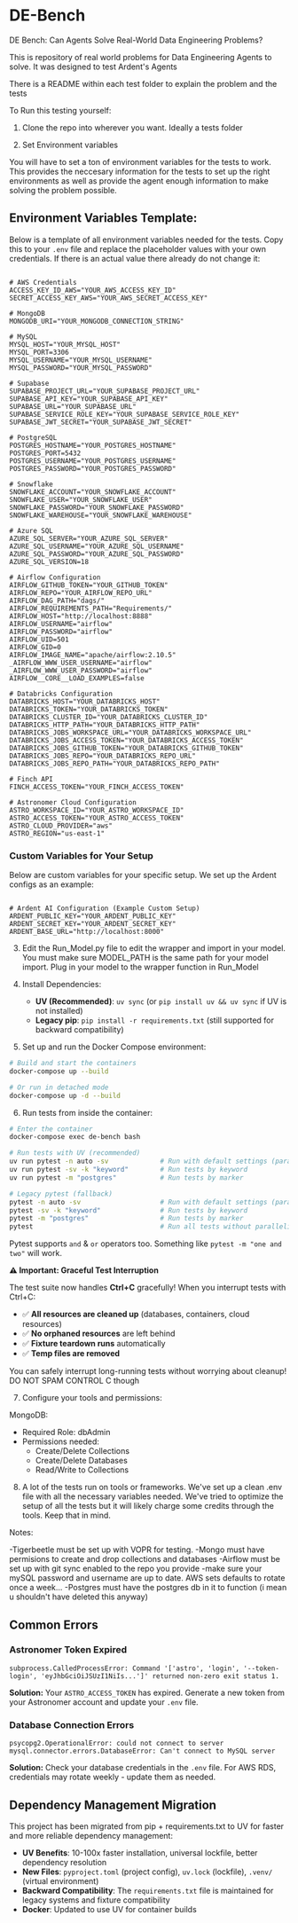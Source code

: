 # DE-Bench
DE Bench: Can Agents Solve Real-World Data Engineering Problems?

This is repository of real world problems for Data Engineering Agents to solve. It was designed to test Ardent's Agents

There is a README within each test folder to explain the problem and the tests

To Run this testing yourself:

1. Clone the repo into wherever you want. Ideally a tests folder

2. Set Environment variables

  You will have to set a ton of environment variables for the tests to work. This provides the neccesary information for the tests to set up the right environments as well as provide the agent enough information to make solving the problem possible.


## Environment Variables Template:

Below is a template of all environment variables needed for the tests. Copy this to your `.env` file and replace the placeholder values with your own credentials. If there is an actual value there already do not change it:

<pre><code>
# AWS Credentials
ACCESS_KEY_ID_AWS="YOUR_AWS_ACCESS_KEY_ID"
SECRET_ACCESS_KEY_AWS="YOUR_AWS_SECRET_ACCESS_KEY"

# MongoDB
MONGODB_URI="YOUR_MONGODB_CONNECTION_STRING"

# MySQL
MYSQL_HOST="YOUR_MYSQL_HOST"
MYSQL_PORT=3306
MYSQL_USERNAME="YOUR_MYSQL_USERNAME"
MYSQL_PASSWORD="YOUR_MYSQL_PASSWORD"

# Supabase
SUPABASE_PROJECT_URL="YOUR_SUPABASE_PROJECT_URL"
SUPABASE_API_KEY="YOUR_SUPABASE_API_KEY"
SUPABASE_URL="YOUR_SUPABASE_URL"
SUPABASE_SERVICE_ROLE_KEY="YOUR_SUPABASE_SERVICE_ROLE_KEY"
SUPABASE_JWT_SECRET="YOUR_SUPABASE_JWT_SECRET"

# PostgreSQL
POSTGRES_HOSTNAME="YOUR_POSTGRES_HOSTNAME"
POSTGRES_PORT=5432
POSTGRES_USERNAME="YOUR_POSTGRES_USERNAME"
POSTGRES_PASSWORD="YOUR_POSTGRES_PASSWORD"

# Snowflake
SNOWFLAKE_ACCOUNT="YOUR_SNOWFLAKE_ACCOUNT"
SNOWFLAKE_USER="YOUR_SNOWFLAKE_USER"
SNOWFLAKE_PASSWORD="YOUR_SNOWFLAKE_PASSWORD"
SNOWFLAKE_WAREHOUSE="YOUR_SNOWFLAKE_WAREHOUSE"

# Azure SQL
AZURE_SQL_SERVER="YOUR_AZURE_SQL_SERVER"
AZURE_SQL_USERNAME="YOUR_AZURE_SQL_USERNAME"
AZURE_SQL_PASSWORD="YOUR_AZURE_SQL_PASSWORD"
AZURE_SQL_VERSION=18

# Airflow Configuration
AIRFLOW_GITHUB_TOKEN="YOUR_GITHUB_TOKEN"
AIRFLOW_REPO="YOUR_AIRFLOW_REPO_URL"
AIRFLOW_DAG_PATH="dags/"
AIRFLOW_REQUIREMENTS_PATH="Requirements/"
AIRFLOW_HOST="http://localhost:8888"
AIRFLOW_USERNAME="airflow"
AIRFLOW_PASSWORD="airflow"
AIRFLOW_UID=501
AIRFLOW_GID=0
AIRFLOW_IMAGE_NAME="apache/airflow:2.10.5"
_AIRFLOW_WWW_USER_USERNAME="airflow"
_AIRFLOW_WWW_USER_PASSWORD="airflow"
AIRFLOW__CORE__LOAD_EXAMPLES=false

# Databricks Configuration
DATABRICKS_HOST="YOUR_DATABRICKS_HOST"
DATABRICKS_TOKEN="YOUR_DATABRICKS_TOKEN"
DATABRICKS_CLUSTER_ID="YOUR_DATABRICKS_CLUSTER_ID"
DATABRICKS_HTTP_PATH="YOUR_DATABRICKS_HTTP_PATH"
DATABRICKS_JOBS_WORKSPACE_URL="YOUR_DATABRICKS_WORKSPACE_URL"
DATABRICKS_JOBS_ACCESS_TOKEN="YOUR_DATABRICKS_ACCESS_TOKEN"
DATABRICKS_JOBS_GITHUB_TOKEN="YOUR_DATABRICKS_GITHUB_TOKEN"
DATABRICKS_JOBS_REPO="YOUR_DATABRICKS_REPO_URL"
DATABRICKS_JOBS_REPO_PATH="YOUR_DATABRICKS_REPO_PATH"

# Finch API
FINCH_ACCESS_TOKEN="YOUR_FINCH_ACCESS_TOKEN"

# Astronomer Cloud Configuration
ASTRO_WORKSPACE_ID="YOUR_ASTRO_WORKSPACE_ID"
ASTRO_ACCESS_TOKEN="YOUR_ASTRO_ACCESS_TOKEN"
ASTRO_CLOUD_PROVIDER="aws"
ASTRO_REGION="us-east-1"
</code></pre>

### Custom Variables for Your Setup

Below are custom variables for your specific setup. We set up the Ardent configs as an example:

<pre><code>
# Ardent AI Configuration (Example Custom Setup)
ARDENT_PUBLIC_KEY="YOUR_ARDENT_PUBLIC_KEY"
ARDENT_SECRET_KEY="YOUR_ARDENT_SECRET_KEY"
ARDENT_BASE_URL="http://localhost:8000"
</code></pre>

3. Edit the Run_Model.py file to edit the wrapper and import in your model. You must make sure MODEL_PATH is the same path for your model import. Plug in your model to the wrapper function in Run_Model

4. Install Dependencies:
   - **UV (Recommended)**: `uv sync` (or `pip install uv && uv sync` if UV is not installed)
   - **Legacy pip**: `pip install -r requirements.txt` (still supported for backward compatibility)

5. Set up and run the Docker Compose environment:

```bash
# Build and start the containers
docker-compose up --build

# Or run in detached mode
docker-compose up -d --build
```

6. Run tests from inside the container:

```bash
# Enter the container
docker-compose exec de-bench bash

# Run tests with UV (recommended)
uv run pytest -n auto -sv             # Run with default settings (parallel)
uv run pytest -sv -k "keyword"        # Run tests by keyword
uv run pytest -m "postgres"           # Run tests by marker

# Legacy pytest (fallback)
pytest -n auto -sv                    # Run with default settings (parallel)
pytest -sv -k "keyword"               # Run tests by keyword
pytest -m "postgres"                  # Run tests by marker
pytest                                # Run all tests without parallelization (not recommended)
```

Pytest supports `and` & `or` operators too. Something like `pytest -m "one and two"` will work.

**⚠️ Important: Graceful Test Interruption**

The test suite now handles **Ctrl+C** gracefully! When you interrupt tests with Ctrl+C:
- ✅ **All resources are cleaned up** (databases, containers, cloud resources)
- ✅ **No orphaned resources** are left behind
- ✅ **Fixture teardown runs** automatically
- ✅ **Temp files are removed**

You can safely interrupt long-running tests without worrying about cleanup! DO NOT SPAM CONTROL C though

7. Configure your tools and permissions:

MongoDB:
- Required Role: dbAdmin
- Permissions needed:
  - Create/Delete Collections
  - Create/Delete Databases
  - Read/Write to Collections

8. A lot of the tests run on tools or frameworks. We've set up a clean .env file with all the necessary variables needed. We've tried to optimize the setup of all the tests but it will likely charge some credits through the tools. Keep that in mind.



Notes:

-Tigerbeetle must be set up with VOPR for testing.
-Mongo must have permisions to create and drop collections and databases
-Airflow must be set up with git sync enabled to the repo you provide
-make sure your mySQL password and username are up to date. AWS sets defaults to rotate once a week...
-Postgres must have the postgres db in it to function (i mean u shouldn't have deleted this anyway)

## Common Errors

### **Astronomer Token Expired**
```
subprocess.CalledProcessError: Command '['astro', 'login', '--token-login', 'eyJhbGciOiJSUzI1NiIs...']' returned non-zero exit status 1.
```
**Solution:** Your `ASTRO_ACCESS_TOKEN` has expired. Generate a new token from your Astronomer account and update your `.env` file.


### **Database Connection Errors**
```
psycopg2.OperationalError: could not connect to server
mysql.connector.errors.DatabaseError: Can't connect to MySQL server
```
**Solution:** Check your database credentials in the `.env` file. For AWS RDS, credentials may rotate weekly - update them as needed.

## Dependency Management Migration

This project has been migrated from pip + requirements.txt to UV for faster and more reliable dependency management:

- **UV Benefits**: 10-100x faster installation, universal lockfile, better dependency resolution
- **New Files**: `pyproject.toml` (project config), `uv.lock` (lockfile), `.venv/` (virtual environment)
- **Backward Compatibility**: The `requirements.txt` file is maintained for legacy systems and fixture compatibility
- **Docker**: Updated to use UV for container builds